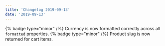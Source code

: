 ```yaml
---
title: 'Changelog 2019-09-13'
date: '2019-09-13'
---
```

{% badge type="minor" /%} Currency is now formatted correctly across all `formatted` properties.
{% badge type="minor" /%} Product slug is now returned for cart items.
